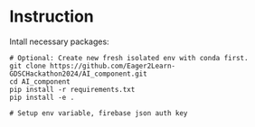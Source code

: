 # Instruction

Intall necessary packages:
```
# Optional: Create new fresh isolated env with conda first.
git clone https://github.com/Eager2Learn-GDSCHackathon2024/AI_component.git
cd AI_component
pip install -r requirements.txt
pip install -e .

# Setup env variable, firebase json auth key
```